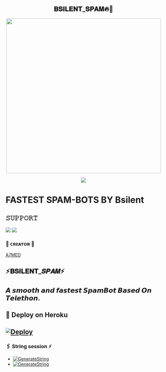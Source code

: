 <h2 align="center"><b> 𝐁𝐒𝐈𝐋𝐄𝐍𝐓_𝐒𝐏𝐀𝐌🔥💫 </b></h2>

<p align='Middle'><a href='https://t.me/ahmed15basher'><img src='https://te.legra.ph/file/0c28733c6f38e57236c8b.jpg' width='500"'></a></p>

<p align="center">
  <img src="https://readme-typing-svg.herokuapp.com?color=F77247&width=420&lines=A+Advanced+And+High+Qualitys+SpamBot%E2%9C%8C%EF%B8%8F;Pro%2C+Op%2C+FCK C/P%E2%9D%A4%EF%B8%8F">
</p> 

# FASTEST SPAM-BOTS BY Bsilent


## 𝚂𝚄𝙿𝙿𝙾𝚁𝚃 
                          
<a href="https://t.me/bsilent_60d59fe1"><img src="https://img.shields.io/badge/Join-SUPPORT%20CHANNEL-red.svg?logo=Telegram"></a>
<a href="https://t.me/bsilent_9d1563cb"><img src="https://img.shields.io/badge/Join-OFFICIAL%20GROUP-red.svg?logo=Telegram"></a>


### 🖤 ᴄʀᴇᴀᴛᴏʀ 🖤

[A7MED](https://t.me/ahmed15basher)

## ⚡𝐁𝐒𝐈𝐋𝐄𝐍𝐓_𝑺𝑷𝑨𝑴⚡
## 𝘼 𝙨𝙢𝙤𝙤𝙩𝙝 𝙖𝙣𝙙 𝙛𝙖𝙨𝙩𝙚𝙨𝙩 𝙎𝙥𝙖𝙢𝘽𝙤𝙩  𝘽𝙖𝙨𝙚𝙙 𝙊𝙣 𝙏𝙚𝙡𝙚𝙩𝙝𝙤𝙣.



## 🚀 Deploy on Heroku 
[![Deploy](https://www.herokucdn.com/deploy/button.svg)](https://heroku.com/deploy?template=https://github.com/BSilent-Spam/Bsilent-Spam-Op)
------------------------------------------------

### 🖇️ String session ⚡

- [![GenerateString](https://img.shields.io/badge/GENRATE%20ON%20TELEGRAM-blueviolet?style=for-the-badge&logo=telegram)](https://t.me/SessionGeneratorBot)
- [![GenerateString](https://camo.githubusercontent.com/b8f040a155a621627eaf4fbc3d2bfc3201053c9184981c58a3195c6254865865/68747470733a2f2f696d672e736869656c64732e696f2f62616467652f47656e65726174652532304f6e2532305265706c2d626c756576696f6c65743f7374796c653d666f722d7468652d6261646765266c6f676f3d6170707665796f72)](https://repl.it/@TeamUltroid/UltroidStringSession#main.py)